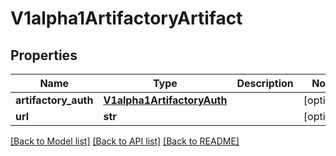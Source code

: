 # V1alpha1ArtifactoryArtifact

## Properties
Name | Type | Description | Notes
------------ | ------------- | ------------- | -------------
**artifactory_auth** | [**V1alpha1ArtifactoryAuth**](V1alpha1ArtifactoryAuth.md) |  | [optional] 
**url** | **str** |  | [optional] 

[[Back to Model list]](../README.md#documentation-for-models) [[Back to API list]](../README.md#documentation-for-api-endpoints) [[Back to README]](../README.md)


